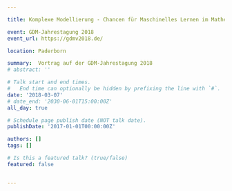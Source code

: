 ```yaml
---

title: Komplexe Modellierung - Chancen für Maschinelles Lernen im Mathematikunterricht 

event: GDM-Jahrestagung 2018
event_url: https://gdmv2018.de/

location: Paderborn

summary:  Vortrag auf der GDM-Jahrestagung 2018 
# abstract: ''

# Talk start and end times.
#   End time can optionally be hidden by prefixing the line with `#`.
date: '2018-03-07'
# date_end: '2030-06-01T15:00:00Z'
all_day: true

# Schedule page publish date (NOT talk date).
publishDate: '2017-01-01T00:00:00Z'

authors: []
tags: []

# Is this a featured talk? (true/false)
featured: false


---
```

